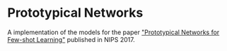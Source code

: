 # Prototypical Networks

A implementation of the models for the paper ["Prototypical Networks for Few-shot Learning"](https://arxiv.org/pdf/1703.05175.pdf) published in NIPS 2017.